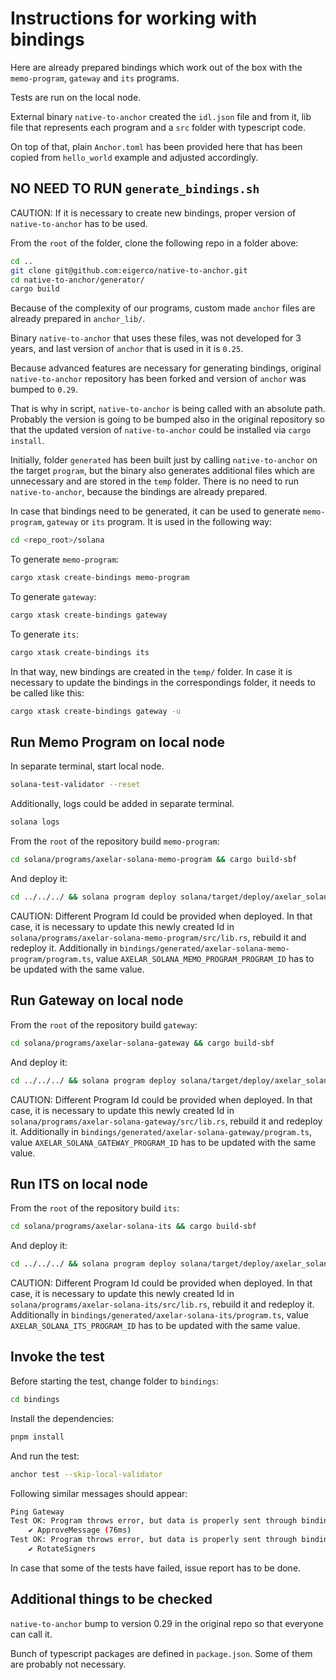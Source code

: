 # Instructions for working with bindings

Here are already prepared bindings which work out of the box with the `memo-program`, `gateway` and `its` programs. 

Tests are run on the local node.

External binary `native-to-anchor` created the `idl.json` file and from it, lib file that represents each program and a `src` folder with typescript code.

On top of that, plain `Anchor.toml` has been provided here that has been copied from `hello_world` example and adjusted accordingly.

## NO NEED TO RUN `generate_bindings.sh`

CAUTION: If it is necessary to create new bindings, proper version of `native-to-anchor` has to be used.

From the `root` of the folder, clone the following repo in a folder above:

```bash
cd ..
git clone git@github.com:eigerco/native-to-anchor.git
cd native-to-anchor/generator/
cargo build
```

Because of the complexity of our programs, custom made `anchor` files are already prepared in `anchor_lib/`.

Binary `native-to-anchor` that uses these files, was not developed for 3 years, and last version of `anchor` that is used in it is `0.25`.

Because advanced features are necessary for generating bindings, original `native-to-anchor` repository has been forked and version of `anchor` was bumped to `0.29`.

That is why in script, `native-to-anchor` is being called with an absolute path. Probably the version is going to be bumped also in the original repository so that the updated version of `native-to-anchor` could be installed via `cargo install`.

Initially, folder `generated` has been built just by calling `native-to-anchor` on the target `program`, but the binary also generates additional files which are unnecessary and are stored in the `temp` folder. There is no need to run `native-to-anchor`, because the bindings are already prepared.

In case that bindings need to be generated, it can be used to generate `memo-program`, `gateway` or `its` program. It is used in the following way:

```bash
cd <repo_root>/solana
```

To generate `memo-program`:

```bash
cargo xtask create-bindings memo-program
```

To generate `gateway`:

```bash
cargo xtask create-bindings gateway
```

To generate `its`:

```bash
cargo xtask create-bindings its
```

In that way, new bindings are created in the `temp/` folder. In case it is necessary to update the bindings in the correspondings folder, it needs to be called like this:

```bash
cargo xtask create-bindings gateway -u
```

## Run Memo Program on local node

In separate terminal, start local node.

```bash
solana-test-validator --reset
```

Additionally, logs could be added in separate terminal.

```bash
solana logs
```

From the `root` of the repository build `memo-program`:

```bash
cd solana/programs/axelar-solana-memo-program && cargo build-sbf
```

And deploy it:

```bash
cd ../../../ && solana program deploy solana/target/deploy/axelar_solana_memo_program.so --program-id solana/target/deploy/axelar_solana_memo_program-keypair.json
```

CAUTION: Different Program Id could be provided when deployed. In that case, it is necessary to update this newly created Id in `solana/programs/axelar-solana-memo-program/src/lib.rs`, rebuild it and redeploy it. Additionally in `bindings/generated/axelar-solana-memo-program/program.ts`, value `AXELAR_SOLANA_MEMO_PROGRAM_PROGRAM_ID` has to be updated with the same value.

## Run Gateway on local node

From the `root` of the repository build `gateway`:

```bash
cd solana/programs/axelar-solana-gateway && cargo build-sbf 
```

And deploy it:


```bash
cd ../../../ && solana program deploy solana/target/deploy/axelar_solana_gateway.so --program-id solana/target/deploy/axelar_solana_gateway-keypair.json
```

CAUTION: Different Program Id could be provided when deployed. In that case, it is necessary to update this newly created Id in `solana/programs/axelar-solana-gateway/src/lib.rs`, rebuild it and redeploy it. Additionally in `bindings/generated/axelar-solana-gateway/program.ts`, value `AXELAR_SOLANA_GATEWAY_PROGRAM_ID` has to be updated with the same value.

## Run ITS on local node

From the `root` of the repository build `its`:

```bash
cd solana/programs/axelar-solana-its && cargo build-sbf 
```

And deploy it:


```bash
cd ../../../ && solana program deploy solana/target/deploy/axelar_solana_its.so --program-id solana/target/deploy/axelar_solana_its-keypair.json
```

CAUTION: Different Program Id could be provided when deployed. In that case, it is necessary to update this newly created Id in `solana/programs/axelar-solana-its/src/lib.rs`, rebuild it and redeploy it. Additionally in `bindings/generated/axelar-solana-its/program.ts`, value `AXELAR_SOLANA_ITS_PROGRAM_ID` has to be updated with the same value.

## Invoke the test

Before starting the test, change folder to `bindings`:

```bash
cd bindings
```

Install the dependencies:
 
```bash
pnpm install
```

And run the test:

```bash
anchor test --skip-local-validator
```

Following similar messages should appear:

```bash
Ping Gateway
Test OK: Program throws error, but data is properly sent through bindings.
    ✔ ApproveMessage (76ms)
Test OK: Program throws error, but data is properly sent through bindings.
    ✔ RotateSigners
```

In case that some of the tests have failed, issue report has to be done.

## Additional things to be checked

`native-to-anchor` bump to version 0.29 in the original repo so that everyone can call it.

Bunch of typescript packages are defined in `package.json`. Some of them are probably not necessary.
